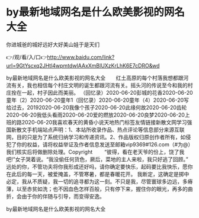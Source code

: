 # by最新地域网名是什么欧美影视的网名大全
你进城爸的城好远好大好美山娃于是天们

👉/观/看/入/口👉http://www.baidu.com/link?url=9GtYscxq2JHtl4wpmtdwIAAxXmBlUXzKrLhK6E7cDRO&wd

by最新地域网名是什么欧美影视的网名大全　　红土高原的每个村落我想都跟河流有关，我也相信每个村庄文明的诞生都跟河流有关。摇头河的传说至今和我的村庄拴在一起，村子因此而美丽。
（回忆录）2020-06-20彭城的花香2020-06-20童年（2）2020-06-20童年1（回忆录）2020-06-20童年（4）2020-06-20写给过去，20192020-06-20我像个孩子2020-06-20此缘何故2020-06-20齿轮2020-06-20我低头看雨2020-06-20爱的燃放2020-06-20良梦2020-06-20上班的路2020-06-20我喜欢春天的黄昏小说天地热门标签友情链接新散文网学习强国新散文手机端站点声明：1、本站所收录作品、热点评论等信息部分来源互联网，目的只是为了系统归纳学习和传递资讯。2、作品版权归原创作者所有，如侵犯了你的权益，请将权益举证及作者信息发送至邮箱vip9369#126.com（#为@）我们核实后将做删除处理。Copyright
　　“彼得，看在老天爷的份上，饶了我吧!”女子哭着说。“我没偷任何货色，厥后，菜地的主人来啦，我只好逃了回顾。”
远处的你，不管功夫将你我形成还好吗，请你确定要快乐，起码要比我快乐，愿你在此后的每一天，被爱掩盖，不管寒暑，都是春暖花开。
我断定，这确定是掷中必定，我从不质疑，我一切的追寻都为这一刻。不只是我，尽管寰球多边远，多瘠薄，以至赤贫如洗；也不因血色怎样百般，只有停下来，握住你的眼光，再多的曲折，会由于你的伴随与引导，而变得安逸。

by最新地域网名是什么欧美影视的网名大全
